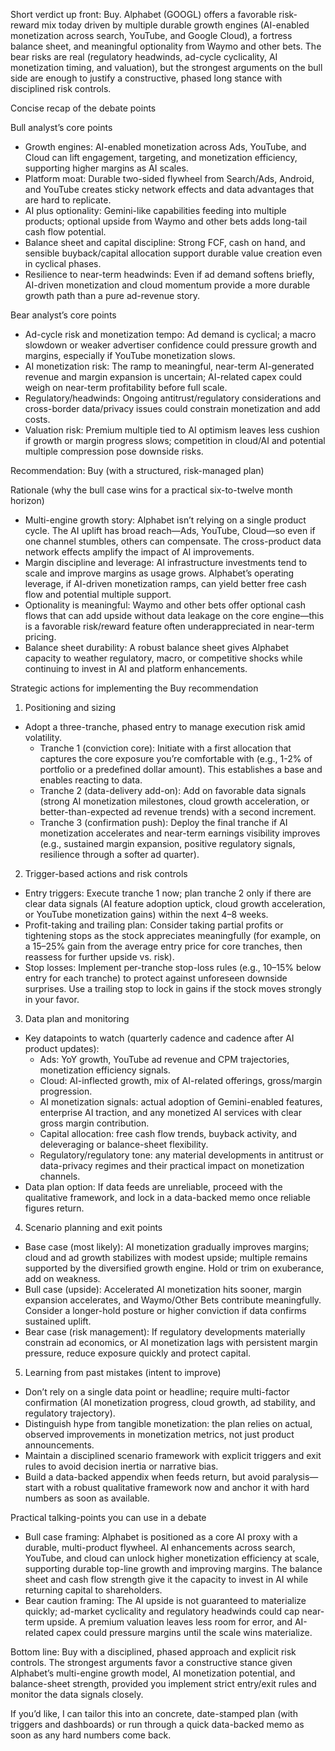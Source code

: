 Short verdict up front: Buy. Alphabet (GOOGL) offers a favorable risk-reward mix today driven by multiple durable growth engines (AI-enabled monetization across search, YouTube, and Google Cloud), a fortress balance sheet, and meaningful optionality from Waymo and other bets. The bear risks are real (regulatory headwinds, ad-cycle cyclicality, AI monetization timing, and valuation), but the strongest arguments on the bull side are enough to justify a constructive, phased long stance with disciplined risk controls.

Concise recap of the debate points

Bull analyst’s core points
- Growth engines: AI-enabled monetization across Ads, YouTube, and Cloud can lift engagement, targeting, and monetization efficiency, supporting higher margins as AI scales.
- Platform moat: Durable two-sided flywheel from Search/Ads, Android, and YouTube creates sticky network effects and data advantages that are hard to replicate.
- AI plus optionality: Gemini-like capabilities feeding into multiple products; optional upside from Waymo and other bets adds long-tail cash flow potential.
- Balance sheet and capital discipline: Strong FCF, cash on hand, and sensible buyback/capital allocation support durable value creation even in cyclical phases.
- Resilience to near-term headwinds: Even if ad demand softens briefly, AI-driven monetization and cloud momentum provide a more durable growth path than a pure ad-revenue story.

Bear analyst’s core points
- Ad-cycle risk and monetization tempo: Ad demand is cyclical; a macro slowdown or weaker advertiser confidence could pressure growth and margins, especially if YouTube monetization slows.
- AI monetization risk: The ramp to meaningful, near-term AI-generated revenue and margin expansion is uncertain; AI-related capex could weigh on near-term profitability before full scale.
- Regulatory/headwinds: Ongoing antitrust/regulatory considerations and cross-border data/privacy issues could constrain monetization and add costs.
- Valuation risk: Premium multiple tied to AI optimism leaves less cushion if growth or margin progress slows; competition in cloud/AI and potential multiple compression pose downside risks.

Recommendation: Buy (with a structured, risk-managed plan)

Rationale (why the bull case wins for a practical six-to-twelve month horizon)
- Multi-engine growth story: Alphabet isn’t relying on a single product cycle. The AI uplift has broad reach—Ads, YouTube, Cloud—so even if one channel stumbles, others can compensate. The cross-product data network effects amplify the impact of AI improvements.
- Margin discipline and leverage: AI infrastructure investments tend to scale and improve margins as usage grows. Alphabet’s operating leverage, if AI-driven monetization ramps, can yield better free cash flow and potential multiple support.
- Optionality is meaningful: Waymo and other bets offer optional cash flows that can add upside without data leakage on the core engine—this is a favorable risk/reward feature often underappreciated in near-term pricing.
- Balance sheet durability: A robust balance sheet gives Alphabet capacity to weather regulatory, macro, or competitive shocks while continuing to invest in AI and platform enhancements.

Strategic actions for implementing the Buy recommendation

1) Positioning and sizing
- Adopt a three-tranche, phased entry to manage execution risk amid volatility.
  - Tranche 1 (conviction core): Initiate with a first allocation that captures the core exposure you’re comfortable with (e.g., 1-2% of portfolio or a predefined dollar amount). This establishes a base and enables reacting to data.
  - Tranche 2 (data-delivery add-on): Add on favorable data signals (strong AI monetization milestones, cloud growth acceleration, or better-than-expected ad revenue trends) with a second increment.
  - Tranche 3 (confirmation push): Deploy the final tranche if AI monetization accelerates and near-term earnings visibility improves (e.g., sustained margin expansion, positive regulatory signals, resilience through a softer ad quarter).

2) Trigger-based actions and risk controls
- Entry triggers: Execute tranche 1 now; plan tranche 2 only if there are clear data signals (AI feature adoption uptick, cloud growth acceleration, or YouTube monetization gains) within the next 4–8 weeks.
- Profit-taking and trailing plan: Consider taking partial profits or tightening stops as the stock appreciates meaningfully (for example, on a 15–25% gain from the average entry price for core tranches, then reassess for further upside vs. risk).
- Stop losses: Implement per-tranche stop-loss rules (e.g., 10–15% below entry for each tranche) to protect against unforeseen downside surprises. Use a trailing stop to lock in gains if the stock moves strongly in your favor.

3) Data plan and monitoring
- Key datapoints to watch (quarterly cadence and cadence after AI product updates):
  - Ads: YoY growth, YouTube ad revenue and CPM trajectories, monetization efficiency signals.
  - Cloud: AI-inflected growth, mix of AI-related offerings, gross/margin progression.
  - AI monetization signals: actual adoption of Gemini-enabled features, enterprise AI traction, and any monetized AI services with clear gross margin contribution.
  - Capital allocation: free cash flow trends, buyback activity, and deleveraging or balance-sheet flexibility.
  - Regulatory/regulatory tone: any material developments in antitrust or data-privacy regimes and their practical impact on monetization channels.
- Data plan option: If data feeds are unreliable, proceed with the qualitative framework, and lock in a data-backed memo once reliable figures return.

4) Scenario planning and exit points
- Base case (most likely): AI monetization gradually improves margins; cloud and ad growth stabilizes with modest upside; multiple remains supported by the diversified growth engine. Hold or trim on exuberance, add on weakness.
- Bull case (upside): Accelerated AI monetization hits sooner, margin expansion accelerates, and Waymo/Other Bets contribute meaningfully. Consider a longer-hold posture or higher conviction if data confirms sustained uplift.
- Bear case (risk management): If regulatory developments materially constrain ad economics, or AI monetization lags with persistent margin pressure, reduce exposure quickly and protect capital.

5) Learning from past mistakes (intent to improve)
- Don’t rely on a single data point or headline; require multi-factor confirmation (AI monetization progress, cloud growth, ad stability, and regulatory trajectory).
- Distinguish hype from tangible monetization: the plan relies on actual, observed improvements in monetization metrics, not just product announcements.
- Maintain a disciplined scenario framework with explicit triggers and exit rules to avoid decision inertia or narrative bias.
- Build a data-backed appendix when feeds return, but avoid paralysis—start with a robust qualitative framework now and anchor it with hard numbers as soon as available.

Practical talking-points you can use in a debate
- Bull case framing: Alphabet is positioned as a core AI proxy with a durable, multi-product flywheel. AI enhancements across search, YouTube, and cloud can unlock higher monetization efficiency at scale, supporting durable top-line growth and improving margins. The balance sheet and cash flow strength give it the capacity to invest in AI while returning capital to shareholders.
- Bear caution framing: The AI upside is not guaranteed to materialize quickly; ad-market cyclicality and regulatory headwinds could cap near-term upside. A premium valuation leaves less room for error, and AI-related capex could pressure margins until the scale wins materialize.

Bottom line: Buy with a disciplined, phased approach and explicit risk controls. The strongest arguments favor a constructive stance given Alphabet’s multi-engine growth model, AI monetization potential, and balance-sheet strength, provided you implement strict entry/exit rules and monitor the data signals closely.

If you’d like, I can tailor this into an concrete, date-stamped plan (with triggers and dashboards) or run through a quick data-backed memo as soon as any hard numbers come back.
